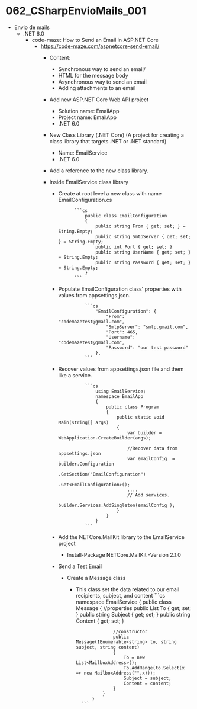 # 062_CSharpEnvioMails_001
- Envio de mails
	- .NET 6.0
		- code-maze: How to Send an Email in ASP.NET Core
			- https://code-maze.com/aspnetcore-send-email/
				- Content:
					- Synchronous way to send an email/
					- HTML for the message body
					- Asynchronous way to send an email
					- Adding attachments to an email
					
				- Add new ASP.NET Core Web API project
					- Solution name: EmailApp
					- Project name: EmailApp
					- .NET 6.0
					
				- New Class Library (.NET Core) (A project for creating a class library that targets .NET or .NET standard)
					- Name: EmailService
					- .NET 6.0
					
				- Add a reference to the new class library.
				- Inside EmailService class library
					- Create at root level a new class with name EmailConfiguration.cs 
					
								```cs
									public class EmailConfiguration
									{
										public string From { get; set; } = String.Empty;
										public string SmtpServer { get; set; } = String.Empty;
										public int Port { get; set; }
										public string UserName { get; set; } = String.Empty;
										public string Password { get; set; } = String.Empty;
									}
								```
								
					- Populate EmailConfiguration class' properties with values from appsettings.json. 
						
									```cs
										"EmailConfiguration": {
											"From": "codemazetest@gmail.com",
											"SmtpServer": "smtp.gmail.com",
											"Port": 465,
											"Username": "codemazetest@gmail.com",
											"Password": "our test password"
										},
									```
									
					- Recover values from appsettings.json file and them like a service.

									```cs
										using EmailService;
										namespace EmailApp
										{
											public class Program
											{
												public static void Main(string[] args)
												{
													var builder = WebApplication.CreateBuilder(args);
										
													//Recover data from appsettings.json
													var emailConfig  = builder.Configuration
														.GetSection("EmailConfiguration")
														.Get<EmailConfiguration>();
													....
													// Add services.
													builder.Services.AddSingleton(emailConfig );
												}
											}
										}
									```
					- Add the NETCore.MailKit library to the EmailService project
						- Install-Package NETCore.MailKit -Version 2.1.0
						
					- Send a Test Email
						- Create a Message class
							- This class set the data related to our email recipients, subject, and content
									```cs
										namespace EmailService
										{
											public class Message
											{
												//properties
												public List<MailboxAddress> To { get; set; }
												public string Subject { get; set; }
												public string Content { get; set; }
										
												//constructor
												public Message(IEnumerable<string> to, string subject, string content)
												{
													To = new List<MailboxAddress>();
													To.AddRange(to.Select(x => new MailboxAddress("",x)));
													Subject = subject;
													Content = content;
												}
											}
										}
									```
